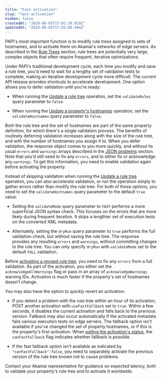 ```yaml
---
title: "Fast activation"
slug: "fast-activation"
hidden: false
createdAt: "2020-06-05T17:01:39.819Z"
updatedAt: "2020-06-05T17:02:08.404Z"
---
```

PAPI's most important function is to modify rule trees assigned to
sets of hostnames, and to activate them on Akamai's networks of edge
servers. As described in the
[Rule Trees](#ruletrees)
section, rule trees are potentially very large, complex objects that
often require frequent, iterative optimizations.

Under PAPI's traditional development cycle, each time you modify and
save a rule tree, you'd need to wait for a lengthy set of
validation tests to complete, making an iterative development cycle
more difficult. The current API release provides shortcuts to
accelerate development. One option allows you to defer validation
until you're ready:

- When running the
[Update a rule tree](#putpropertyversionrules)
operation, set the `validateRules` query parameter to `false`.

- When running the
[Update a property's hostnames](#putpropertyversionhostnames)
operation, set the `validateHostnames` query parameter to `false`.

Both the rule tree and the set of hostnames are part of the same
property definition, for which there's a single validation process.
The benefits of routinely deferring validation increases along with
the size of the rule tree, and with the number of hostnames you assign
it to. When you defer validation, the response object comes to you
more quickly, and without its usual `errors` and `warnings` arrays
described in the [JSON problems](#jsonproblems) section.
Note that you'd still need to fix any `errors`, and to either fix
or acknowledge any `warnings`. To get this information, you need to
enable validation again before activating the property.

Instead of skipping validation when running the
[Update a rule tree](#putpropertyversionrules)
operation, you can also accelerate validation, or run the operation
simply to gather errors rather than modify the rule tree. For both of
these options, you need to set the `validateHostnames` query parameter
to the default `true` value:

- Setting the `validateMode` query parameter to `FAST` performs a more
superficial JSON syntax check. This focuses on the errors that are
more likely during frequent iteration. It skips a lengthier set of
execution tests on the converted XML metadata.

- Alternately, setting the `dryRun` query parameter to `true` performs
the full validation check, but without saving the rule tree. The
response provides any resulting `errors` and `warnings`, without
committing changes to the rule tree. You can only specify `dryRun`
with `validateMode` set to the default `FULL` validation.

Before
[activating a revised rule tree](#postpropertyactivations),
you need to fix any `errors` from a full validation. As part of the
activation, you either set the `acknowledgeAllWarnings` flag or pass
in an array of `acknowledgeWarnings` warning IDs. Activation is much
faster if the property's set of hostnames doesn't change.

You may also have the option to quickly revert an activation:

- If you detect a problem with the rule tree within an hour of its
activation, POST another activation with `useFastFallback` set to
`true`. Within a few seconds, it disables the current activation and
falls back to the previous version. Fallback may also occur
automatically if the activated metadata fails various execution tests
on edge servers. The fallback option isn't available if you've changed
the set of property hostnames, or if this is the property's first
activation. When
[polling the activation's status](#getpropertyactivation),
the `canFastFallback` flag indicates whether fallback is possible.

- If the fast fallback option isn't available as indicated by
`"canFastFallback":false`, you need to separately activate the
previous version of the rule tree known not to cause problems.

Contact your Akamai representative for guidance on expected latency,
both to validate your property's rule tree and to activate it worldwide.